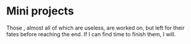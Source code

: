 # Mini projects

Those , almost all of which are useless, are worked on, but left for their fates before reaching the end.
If I can find time to finish them, I will.
